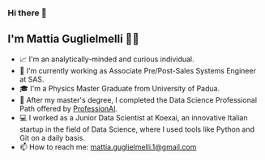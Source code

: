 ### Hi there 👋

## I'm Mattia Guglielmelli :technologist:

- :chart_with_upwards_trend: I'm an analytically-minded and curious individual.
- :briefcase: I'm currently working as Associate Pre/Post-Sales Systems Engineer at SAS.
- :mortar_board: I'm a Physics Master Graduate from University of Padua.
- :seedling: After my master's degree, I completed the Data Science Professional Path offered by [ProfessionAI](https://www.profession.ai/).
- :computer: I worked as a Junior Data Scientist at Koexai, an innovative Italian startup in the field of Data Science, where I used tools like Python and Git on a daily basis.
- :mailbox: How to reach me: [mattia.guglielmelli.1@gmail.com](mailto:mattia.guglielmelli.1@gmail.com)
